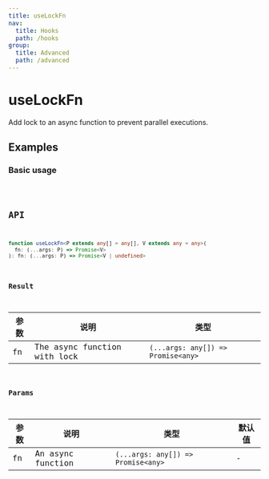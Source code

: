 ```yaml
---
title: useLockFn
nav:
  title: Hooks
  path: /hooks
group:
  title: Advanced
  path: /advanced
---
```


# useLockFn

Add lock to an async function to prevent parallel executions.

## Examples

### Basic usage

<code src="./demo/demo1.tsx" />

## API

```typescript
function useLockFn<P extends any[] = any[], V extends any = any>(
  fn: (...args: P) => Promise<V>
): fn: (...args: P) => Promise<V | undefined>
```

### Result

| 参数 | 说明                         | 类型                               |
|------|------------------------------|------------------------------------|
| fn   | The async function with lock | `(...args: any[]) => Promise<any>` |

### Params

| 参数 | 说明              | 类型                               | 默认值 |
|------|-------------------|------------------------------------|--------|
| fn   | An async function | `(...args: any[]) => Promise<any>` | -      |
